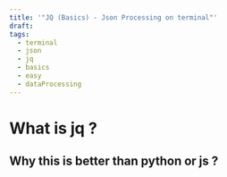 ```yaml
---
title: '"JQ (Basics) - Json Processing on terminal"'
draft: 
tags:
  - terminal
  - json
  - jq
  - basics
  - easy
  - dataProcessing
---
```

# What is jq ?

## Why this is better than python or js ? 



